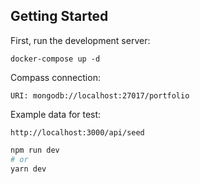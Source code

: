 ## Getting Started

First, run the development server:

```
docker-compose up -d
```

Compass connection:

```
URI: mongodb://localhost:27017/portfolio
```

Example data for test:

```
http://localhost:3000/api/seed
```

```bash
npm run dev
# or
yarn dev
```
